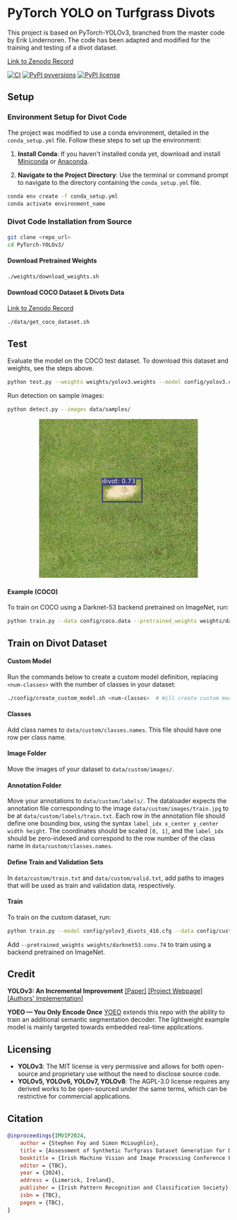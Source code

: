 
# PyTorch YOLO on Turfgrass Divots

This project is based on PyTorch-YOLOv3, branched from the master code by Erik Lindernoren. The code has been adapted and modified for the training and testing of a divot dataset.

[Link to Zenodo Record](https://www.zenodo.org/record/8375419)

[![CI](https://github.com/eriklindernoren/PyTorch-YOLOv3/actions/workflows/main.yml/badge.svg)](https://github.com/eriklindernoren/PyTorch-YOLOv3/actions/workflows/main.yml) [![PyPI pyversions](https://img.shields.io/pypi/pyversions/pytorchyolo.svg)](https://pypi.python.org/pypi/pytorchyolo/) [![PyPI license](https://img.shields.io/pypi/l/pytorchyolo.svg)](LICENSE)

## Setup

### Environment Setup for Divot Code

The project was modified to use a conda environment, detailed in the `conda_setup.yml` file. Follow these steps to set up the environment:

1. **Install Conda**: If you haven't installed conda yet, download and install [Miniconda](https://docs.conda.io/en/latest/miniconda.html) or [Anaconda](https://www.anaconda.com/products/distribution).

2. **Navigate to the Project Directory**: Use the terminal or command prompt to navigate to the directory containing the `conda_setup.yml` file.

```bash
conda env create -f conda_setup.yml
conda activate environment_name
```

### Divot Code Installation from Source

```bash
git clone <repo_url>
cd PyTorch-YOLOv3/
```

#### Download Pretrained Weights

```bash
./weights/download_weights.sh
```

#### Download COCO Dataset & Divots Data

[Link to Zenodo Record](https://www.zenodo.org/record/8375419)

```bash
./data/get_coco_dataset.sh
```

## Test

Evaluate the model on the COCO test dataset. To download this dataset and weights, see the steps above.

```bash
python test.py --weights weights/yolov3.weights --model config/yolov3.cfg
```

Run detection on sample images:

```bash
python detect.py --images data/samples/
```

<p align="center"><img src="https://github.com/stevefoy/PyTorch-YOLOv3/raw/master/assets/divot.png" width="360"/></p>

#### Example (COCO)

To train on COCO using a Darknet-53 backend pretrained on ImageNet, run:

```bash
python train.py --data config/coco.data --pretrained_weights weights/darknet53.conv.74
```


## Train on Divot Dataset

#### Custom Model

Run the commands below to create a custom model definition, replacing `<num-classes>` with the number of classes in your dataset:

```bash
./config/create_custom_model.sh <num-classes>  # Will create custom model 'yolov3-custom.cfg'
```

#### Classes

Add class names to `data/custom/classes.names`. This file should have one row per class name.

#### Image Folder

Move the images of your dataset to `data/custom/images/`.

#### Annotation Folder

Move your annotations to `data/custom/labels/`. The dataloader expects the annotation file corresponding to the image `data/custom/images/train.jpg` to be at `data/custom/labels/train.txt`. Each row in the annotation file should define one bounding box, using the syntax `label_idx x_center y_center width height`. The coordinates should be scaled `[0, 1]`, and the `label_idx` should be zero-indexed and correspond to the row number of the class name in `data/custom/classes.names`.

#### Define Train and Validation Sets

In `data/custom/train.txt` and `data/custom/valid.txt`, add paths to images that will be used as train and validation data, respectively.

#### Train

To train on the custom dataset, run:

```bash
python train.py --model config/yolov3_divots_416.cfg --data config/custom.data
```

Add `--pretrained_weights weights/darknet53.conv.74` to train using a backend pretrained on ImageNet.

## Credit

**YOLOv3: An Incremental Improvement**
[[Paper]](https://pjreddie.com/media/files/papers/YOLOv3.pdf) [[Project Webpage]](https://pjreddie.com/darknet/yolo/) [[Authors' Implementation]](https://github.com/pjreddie/darknet)

**YOEO — You Only Encode Once**
[YOEO](https://github.com/bit-bots/YOEO) extends this repo with the ability to train an additional semantic segmentation decoder. The lightweight example model is mainly targeted towards embedded real-time applications.

## Licensing

- **YOLOv3**: The MIT license is very permissive and allows for both open-source and proprietary use without the need to disclose source code.
- **YOLOv5, YOLOv6, YOLOv7, YOLOv8**: The AGPL-3.0 license requires any derived works to be open-sourced under the same terms, which can be restrictive for commercial applications.

## Citation

```bibtex
@inproceedings{IMVIP2024,
    author = {Stephen Foy and Simon McLoughlin},
    title = {Assessment of Synthetic Turfgrass Dataset Generation for Divot Detection},
    booktitle = {Irish Machine Vision and Image Processing Conference Proceedings 2024},
    editor = {TBC},
    year = {2024},
    address = {Limerick, Ireland},
    publisher = {Irish Pattern Recognition and Classification Society},
    isbn = {TBC},
    pages = {TBC},
}
```

